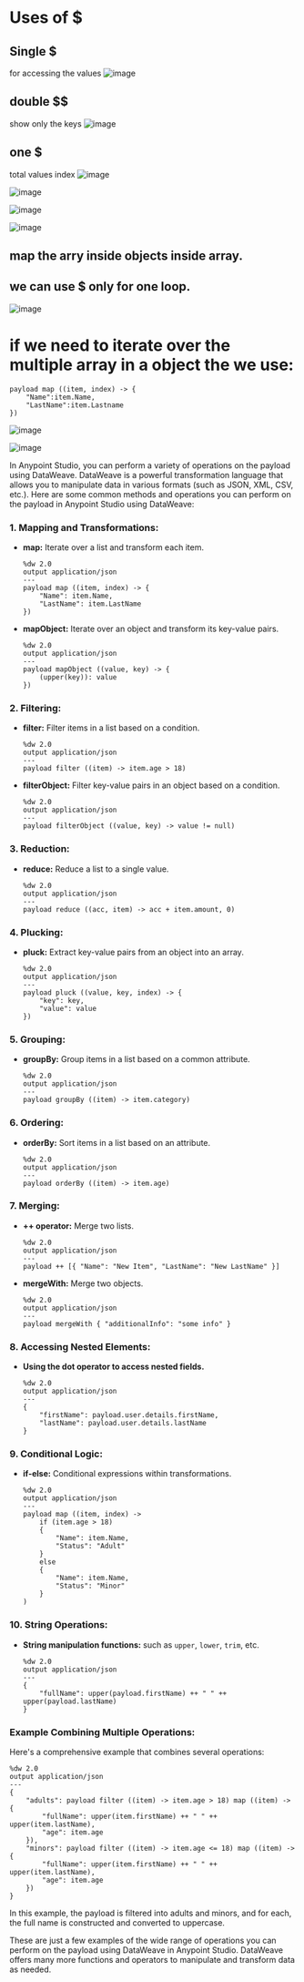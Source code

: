 
# Uses of $ 

## Single $
for accessing the values
![image](https://github.com/gauravxlokhande/AllAbout-MuleSoft/assets/119065314/aadbed60-7fd3-413b-95de-3fe68bab68f9)

## double $$
show only the keys
![image](https://github.com/gauravxlokhande/AllAbout-MuleSoft/assets/119065314/39d6d485-17c7-4847-9433-6b8324e3427f)

## one $ 
total values index
![image](https://github.com/gauravxlokhande/AllAbout-MuleSoft/assets/119065314/dcdc876e-9cf5-4695-8f54-2da7b3d8d895)




![image](https://github.com/gauravxlokhande/AllAbout-MuleSoft/assets/119065314/00ccc9ea-4035-4112-83b4-12ade477d663)


![image](https://github.com/gauravxlokhande/AllAbout-MuleSoft/assets/119065314/245a2608-a428-4630-b0bc-330a6b7e3369)


![image](https://github.com/gauravxlokhande/AllAbout-MuleSoft/assets/119065314/3234a303-2308-4c79-b226-d62eaaae07ef)



## map the arry inside objects inside array.
## we can use $ only for one loop.

![image](https://github.com/gauravxlokhande/AllAbout-MuleSoft/assets/119065314/0e34c615-d81c-49ca-9bf0-5ab1d25da854)


# if we need to iterate over the multiple array in a object the we use:

```
payload map ((item, index) -> {	
	"Name":item.Name,
	"LastName":item.Lastname
})
```


![image](https://github.com/gauravxlokhande/AllAbout-MuleSoft/assets/119065314/8bc5d5ef-96d8-4e4e-b92a-d55cd8337c12)




![image](https://github.com/gauravxlokhande/AllAbout-MuleSoft/assets/119065314/01220214-d9bb-4cc8-a372-612667cf5ec7)






In Anypoint Studio, you can perform a variety of operations on the payload using DataWeave. DataWeave is a powerful transformation language that allows you to manipulate data in various formats (such as JSON, XML, CSV, etc.). Here are some common methods and operations you can perform on the payload in Anypoint Studio using DataWeave:

### 1. **Mapping and Transformations:**
- **map:** Iterate over a list and transform each item.
  ```dw
  %dw 2.0
  output application/json
  ---
  payload map ((item, index) -> {
      "Name": item.Name,
      "LastName": item.LastName
  })
  ```

- **mapObject:** Iterate over an object and transform its key-value pairs.
  ```dw
  %dw 2.0
  output application/json
  ---
  payload mapObject ((value, key) -> {
      (upper(key)): value
  })
  ```

### 2. **Filtering:**
- **filter:** Filter items in a list based on a condition.
  ```dw
  %dw 2.0
  output application/json
  ---
  payload filter ((item) -> item.age > 18)
  ```

- **filterObject:** Filter key-value pairs in an object based on a condition.
  ```dw
  %dw 2.0
  output application/json
  ---
  payload filterObject ((value, key) -> value != null)
  ```

### 3. **Reduction:**
- **reduce:** Reduce a list to a single value.
  ```dw
  %dw 2.0
  output application/json
  ---
  payload reduce ((acc, item) -> acc + item.amount, 0)
  ```

### 4. **Plucking:**
- **pluck:** Extract key-value pairs from an object into an array.
  ```dw
  %dw 2.0
  output application/json
  ---
  payload pluck ((value, key, index) -> {
      "key": key,
      "value": value
  })
  ```

### 5. **Grouping:**
- **groupBy:** Group items in a list based on a common attribute.
  ```dw
  %dw 2.0
  output application/json
  ---
  payload groupBy ((item) -> item.category)
  ```

### 6. **Ordering:**
- **orderBy:** Sort items in a list based on an attribute.
  ```dw
  %dw 2.0
  output application/json
  ---
  payload orderBy ((item) -> item.age)
  ```

### 7. **Merging:**
- **++ operator:** Merge two lists.
  ```dw
  %dw 2.0
  output application/json
  ---
  payload ++ [{ "Name": "New Item", "LastName": "New LastName" }]
  ```

- **mergeWith:** Merge two objects.
  ```dw
  %dw 2.0
  output application/json
  ---
  payload mergeWith { "additionalInfo": "some info" }
  ```

### 8. **Accessing Nested Elements:**
- **Using the dot operator to access nested fields.**
  ```dw
  %dw 2.0
  output application/json
  ---
  {
      "firstName": payload.user.details.firstName,
      "lastName": payload.user.details.lastName
  }
  ```

### 9. **Conditional Logic:**
- **if-else:** Conditional expressions within transformations.
  ```dw
  %dw 2.0
  output application/json
  ---
  payload map ((item, index) -> 
      if (item.age > 18) 
      {
          "Name": item.Name,
          "Status": "Adult"
      } 
      else 
      {
          "Name": item.Name,
          "Status": "Minor"
      }
  )
  ```

### 10. **String Operations:**
- **String manipulation functions:** such as `upper`, `lower`, `trim`, etc.
  ```dw
  %dw 2.0
  output application/json
  ---
  {
      "fullName": upper(payload.firstName) ++ " " ++ upper(payload.lastName)
  }
  ```

### Example Combining Multiple Operations:

Here's a comprehensive example that combines several operations:

```dw
%dw 2.0
output application/json
---
{
    "adults": payload filter ((item) -> item.age > 18) map ((item) -> {
        "fullName": upper(item.firstName) ++ " " ++ upper(item.lastName),
        "age": item.age
    }),
    "minors": payload filter ((item) -> item.age <= 18) map ((item) -> {
        "fullName": upper(item.firstName) ++ " " ++ upper(item.lastName),
        "age": item.age
    })
}
```

In this example, the payload is filtered into adults and minors, and for each, the full name is constructed and converted to uppercase.

These are just a few examples of the wide range of operations you can perform on the payload using DataWeave in Anypoint Studio. DataWeave offers many more functions and operators to manipulate and transform data as needed.

